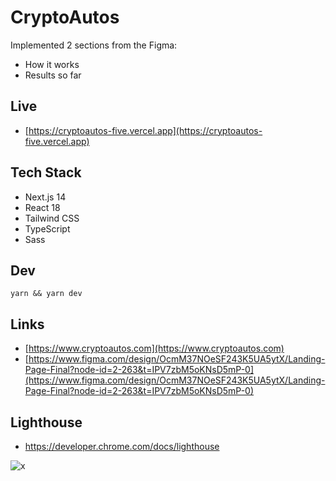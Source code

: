 # CryptoAutos

Implemented 2 sections from the Figma:

- How it works
- Results so far

## Live

- [https://cryptoautos-five.vercel.app](https://cryptoautos-five.vercel.app)

## Tech Stack

- Next.js 14
- React 18
- Tailwind CSS
- TypeScript
- Sass

## Dev

`yarn && yarn dev`

## Links

- [https://www.cryptoautos.com](https://www.cryptoautos.com)
- [https://www.figma.com/design/OcmM37NOeSF243K5UA5ytX/Landing-Page-Final?node-id=2-263&t=IPV7zbM5oKNsD5mP-0](https://www.figma.com/design/OcmM37NOeSF243K5UA5ytX/Landing-Page-Final?node-id=2-263&t=IPV7zbM5oKNsD5mP-0)


## Lighthouse
- https://developer.chrome.com/docs/lighthouse

![x](https://github.com/tukwan/cryptoautos/assets/7630720/44d7998d-4430-420e-b131-ae00e22f072a)
